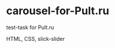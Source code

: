 # carousel-for-Pult.ru 

<a src='https://tatianaivanovav.github.io/carousel-for-Pult.ru/'>test-task for Pult.ru</a>

HTML, CSS, slick-slider
